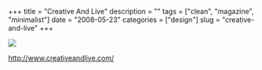 +++
title = "Creative And Live"
description = ""
tags = ["clean", "magazine", "minimalist"]
date = "2008-05-23"
categories = ["design"]
slug = "creative-and-live"
+++


 

  <div id="screens-thumbs" class="clearfix">
    <div class="txt-center" id="design-submission"><a href="http://www.creativeandlive.com/"><img id='bluga-thumbnail-1270' class='bluga-thumbnail large' src='/media/bluga/
wt4836aa964c692_0.jpg'/></a></div>  
  </div>   
<p><a href="http://www.creativeandlive.com/">http://www.creativeandlive.com/</a></p>




